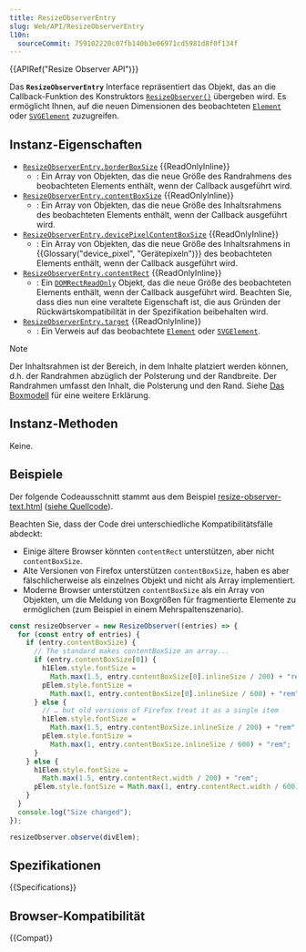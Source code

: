 ```yaml
---
title: ResizeObserverEntry
slug: Web/API/ResizeObserverEntry
l10n:
  sourceCommit: 759102220c07fb140b3e06971cd5981d8f0f134f
---
```


{{APIRef("Resize Observer API")}}

Das **`ResizeObserverEntry`** Interface repräsentiert das Objekt, das an die Callback-Funktion des Konstruktors [`ResizeObserver()`](/de/docs/Web/API/ResizeObserver/ResizeObserver) übergeben wird. Es ermöglicht Ihnen, auf die neuen Dimensionen des beobachteten [`Element`](/de/docs/Web/API/Element) oder [`SVGElement`](/de/docs/Web/API/SVGElement) zuzugreifen.

## Instanz-Eigenschaften

- [`ResizeObserverEntry.borderBoxSize`](/de/docs/Web/API/ResizeObserverEntry/borderBoxSize) {{ReadOnlyInline}}
  - : Ein Array von Objekten, das die neue Größe des Randrahmens des beobachteten Elements enthält, wenn der Callback ausgeführt wird.
- [`ResizeObserverEntry.contentBoxSize`](/de/docs/Web/API/ResizeObserverEntry/contentBoxSize) {{ReadOnlyInline}}
  - : Ein Array von Objekten, das die neue Größe des Inhaltsrahmens des beobachteten Elements enthält, wenn der Callback ausgeführt wird.
- [`ResizeObserverEntry.devicePixelContentBoxSize`](/de/docs/Web/API/ResizeObserverEntry/devicePixelContentBoxSize) {{ReadOnlyInline}}
  - : Ein Array von Objekten, das die neue Größe des Inhaltsrahmens in {{Glossary("device_pixel", "Gerätepixeln")}} des beobachteten Elements enthält, wenn der Callback ausgeführt wird.
- [`ResizeObserverEntry.contentRect`](/de/docs/Web/API/ResizeObserverEntry/contentRect) {{ReadOnlyInline}}
  - : Ein [`DOMRectReadOnly`](/de/docs/Web/API/DOMRectReadOnly) Objekt, das die neue Größe des beobachteten Elements enthält, wenn der Callback ausgeführt wird. Beachten Sie, dass dies nun eine veraltete Eigenschaft ist, die aus Gründen der Rückwärtskompatibilität in der Spezifikation beibehalten wird.
- [`ResizeObserverEntry.target`](/de/docs/Web/API/ResizeObserverEntry/target) {{ReadOnlyInline}}
  - : Ein Verweis auf das beobachtete [`Element`](/de/docs/Web/API/Element) oder [`SVGElement`](/de/docs/Web/API/SVGElement).

> [!NOTE]
> Der Inhaltsrahmen ist der Bereich, in dem Inhalte platziert werden können, d.h. der Randrahmen abzüglich der Polsterung und der Randbreite. Der Randrahmen umfasst den Inhalt, die Polsterung und den Rand. Siehe [Das Boxmodell](/de/docs/Learn_web_development/Core/Styling_basics/Box_model) für eine weitere Erklärung.

## Instanz-Methoden

Keine.

## Beispiele

Der folgende Codeausschnitt stammt aus dem Beispiel [resize-observer-text.html](https://mdn.github.io/dom-examples/resize-observer/resize-observer-text.html) ([siehe Quellcode](https://github.com/mdn/dom-examples/blob/main/resize-observer/resize-observer-text.html)).

Beachten Sie, dass der Code drei unterschiedliche Kompatibilitätsfälle abdeckt:

- Einige ältere Browser könnten `contentRect` unterstützen, aber nicht `contentBoxSize`.
- Alte Versionen von Firefox unterstützen `contentBoxSize`, haben es aber fälschlicherweise als einzelnes Objekt und nicht als Array implementiert.
- Moderne Browser unterstützen `contentBoxSize` als ein Array von Objekten, um die Meldung von Boxgrößen für fragmentierte Elemente zu ermöglichen (zum Beispiel in einem Mehrspaltenszenario).

```js
const resizeObserver = new ResizeObserver((entries) => {
  for (const entry of entries) {
    if (entry.contentBoxSize) {
      // The standard makes contentBoxSize an array...
      if (entry.contentBoxSize[0]) {
        h1Elem.style.fontSize =
          Math.max(1.5, entry.contentBoxSize[0].inlineSize / 200) + "rem";
        pElem.style.fontSize =
          Math.max(1, entry.contentBoxSize[0].inlineSize / 600) + "rem";
      } else {
        // … but old versions of Firefox treat it as a single item
        h1Elem.style.fontSize =
          Math.max(1.5, entry.contentBoxSize.inlineSize / 200) + "rem";
        pElem.style.fontSize =
          Math.max(1, entry.contentBoxSize.inlineSize / 600) + "rem";
      }
    } else {
      h1Elem.style.fontSize =
        Math.max(1.5, entry.contentRect.width / 200) + "rem";
      pElem.style.fontSize = Math.max(1, entry.contentRect.width / 600) + "rem";
    }
  }
  console.log("Size changed");
});

resizeObserver.observe(divElem);
```

## Spezifikationen

{{Specifications}}

## Browser-Kompatibilität

{{Compat}}
